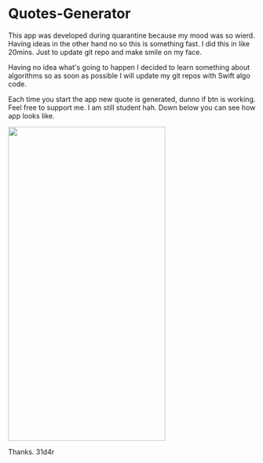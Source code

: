 # Quotes-Generator

This app was developed during quarantine because my mood was so wierd. Having ideas in the other hand no so this is something fast. I did this in like 20mins. Just to update git repo and make smile on my face.

Having no idea what's going to happen I decided to learn something about algorithms so as soon as possible I will update my git repos with Swift algo code.

Each time you start the app new quote is generated, dunno if btn is working. Feel free to support me. I am still student hah.
Down below you can see how app looks like.

<img src="https://i.imgur.com/WcYns0Z.png" width="320" height="640">


Thanks.
31d4r

